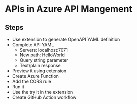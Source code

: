 # APIs in Azure API Mangement

## Steps

- Use extension to generate OpenAPI YAML definition
- Complete API YAML
    - Servers: localhost:7071
    - New path: HelloWorld
    - Query string parameter
    - Text/plain response
- Preview it using extension
- Create Azure Function
- Add the CORS rule
- Run it
- Use the try it in the extension
- Create GitHub Action workflow
